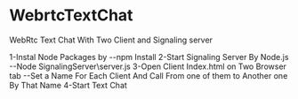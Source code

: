 # WebrtcTextChat
WebRtc Text Chat With Two Client and Signaling server 


1-Instal Node Packages by 
--npm Install
2-Start Signaling Server By Node.js
--Node SignalingServer\server.js
3-Open Client Index.html on Two Browser tab
--Set a Name For Each Client And Call From one of them to Another one By That Name
4-Start Text Chat
